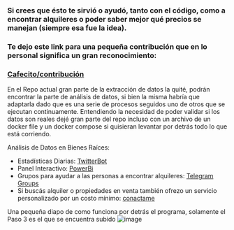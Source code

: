 ### Si crees que ésto te sirvió o ayudó, tanto con el código, como a encontrar alquileres o poder saber mejor qué precios se manejan (siempre esa fue la idea).
### Te dejo este link para una pequeña contribución que en lo personal significa un gran reconocimiento: 
  
### [Cafecito/contribución](https://cafecito.app/my_account/profile) 

En el Repo actual gran parte de la extracción de datos la quité, podrán encontrar la parte de análisis de datos, si bien la misma habría que adaptarla dado que es una serie de procesos seguidos uno de otros que se ejecutan continuamente.
Entendiendo la necesidad de poder validar si los datos son reales dejé gran parte del repo incluso con un archivo de un docker file y un docker compose si quisieran levantar por detrás todo lo que está corriendo.

Análisis de Datos en Bienes Raíces:
  - Estadísticas Diarias: [TwitterBot](https://twitter.com/CuriosityKing22)
  - Panel Interactivo: [PowerBi](https://app.powerbi.com/view?r=eyJrIjoiZDI1ZGE2NjktMjIyZi00NDk0LTk2NjgtZjA2M2FlMWRiNDFiIiwidCI6ImRmODY3OWNkLWE4MGUtNDVkOC05OWFjLWM4M2VkN2ZmOTVhMCJ9)
  - Grupos para ayudar a las personas a encontrar alquileres: [Telegram Groups](https://t.me/Asistente_propiedades_bot)
  - Si buscás alquiler o propiedades en venta también ofrezo un servicio personalizado por un costo mínimo: [conactame](https://t.me/Asistente_propiedades_bot)

Una pequeña diapo de como funciona por detrás el programa, solamente el Paso 3 es el que se encuentra subido
![image](https://github.com/LucianoArgolo22/RealState_Bi/assets/75091406/efe25577-f65d-4df1-85c5-f8f0f78f31ed)

